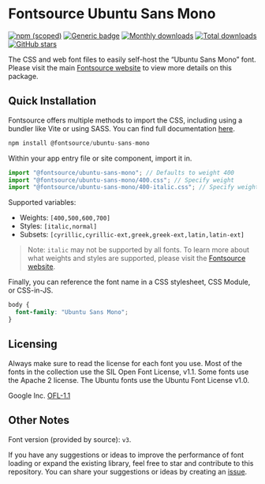 # Fontsource Ubuntu Sans Mono

[![npm (scoped)](https://img.shields.io/npm/v/@fontsource/ubuntu-sans-mono?color=brightgreen)](https://www.npmjs.com/package/@fontsource/ubuntu-sans-mono) [![Generic badge](https://img.shields.io/badge/fontsource-passing-brightgreen)](https://github.com/fontsource/fontsource) [![Monthly downloads](https://badgen.net/npm/dm/@fontsource/ubuntu-sans-mono)](https://github.com/fontsource/fontsource) [![Total downloads](https://badgen.net/npm/dt/@fontsource/ubuntu-sans-mono)](https://github.com/fontsource/fontsource) [![GitHub stars](https://img.shields.io/github/stars/fontsource/fontsource.svg?style=social&label=Star)](https://github.com/fontsource/fontsource/stargazers)

The CSS and web font files to easily self-host the “Ubuntu Sans Mono” font. Please visit the main [Fontsource website](https://fontsource.org/fonts/ubuntu-sans-mono) to view more details on this package.

## Quick Installation

Fontsource offers multiple methods to import the CSS, including using a bundler like Vite or using SASS. You can find full documentation [here](https://fontsource.org/docs/getting-started/introduction).

```javascript
npm install @fontsource/ubuntu-sans-mono
```

Within your app entry file or site component, import it in.

```javascript
import "@fontsource/ubuntu-sans-mono"; // Defaults to weight 400
import "@fontsource/ubuntu-sans-mono/400.css"; // Specify weight
import "@fontsource/ubuntu-sans-mono/400-italic.css"; // Specify weight and style
```

Supported variables:
- Weights: `[400,500,600,700]`
- Styles: `[italic,normal]`
- Subsets: `[cyrillic,cyrillic-ext,greek,greek-ext,latin,latin-ext]`

> Note: `italic` may not be supported by all fonts. To learn more about what weights and styles are supported, please visit the [Fontsource website](https://fontsource.org/fonts/ubuntu-sans-mono).

Finally, you can reference the font name in a CSS stylesheet, CSS Module, or CSS-in-JS.

```css
body {
  font-family: "Ubuntu Sans Mono";
}
```

## Licensing
Always make sure to read the license for each font you use. Most of the fonts in the collection use the SIL Open Font License, v1.1. Some fonts use the Apache 2 license. The Ubuntu fonts use the Ubuntu Font License v1.0.

Google Inc.
[OFL-1.1](http://scripts.sil.org/OFL)

## Other Notes
Font version (provided by source): `v3`.

If you have any suggestions or ideas to improve the performance of font loading or expand the existing library, feel free to star and contribute to this repository. You can share your suggestions or ideas by creating an [issue](https://github.com/fontsource/fontsource/issues).
